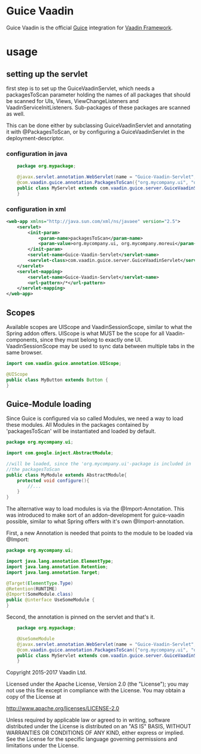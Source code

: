 Guice Vaadin
======================

Guice Vaadin is the official [Guice](https://github.com/google/guice) integration for [Vaadin Framework](https://github.com/vaadin/framework).

#  usage

## setting up the servlet

first step is to set up the GuiceVaadinServlet, which needs a packagesToScan parameter holding the 
names of all packages that should be scanned for UIs, Views, ViewChangeListeners and VaadinServiceInitListeners. 
Sub-packages of these packages are scanned as well. 

This can be done either by subclassing GuiceVaadinServlet and annotating it with @PackagesToScan, or by
configuring a GuiceVaadinServlet in the deployment-descriptor.

### configuration in java

```java
    package org.mypackage;

    @javax.servlet.annotation.WebServlet(name = "Guice-Vaadin-Servlet", urlPatterns = "/*")
    @com.vaadin.guice.annotation.PackagesToScan({"org.mycompany.ui", "org.mycompany.moreui"})
    public class MyServlet extends com.vaadin.guice.server.GuiceVaadinServlet{
    }
```

### configuration in xml

```xml
<web-app xmlns="http://java.sun.com/xml/ns/javaee" version="2.5">
    <servlet>
        <init-param>
            <param-name>packagesToScan</param-name>
            <param-value>org.mycompany.ui, org.mycompany.moreui</param-value>
        </init-param>
        <servlet-name>Guice-Vaadin-Servlet</servlet-name>
        <servlet-class>com.vaadin.guice.server.GuiceVaadinServlet</servlet-class>
    </servlet>
    <servlet-mapping>
        <servlet-name>Guice-Vaadin-Servlet</servlet-name>
        <url-pattern>/*</url-pattern>
    </servlet-mapping>
</web-app>
```

## Scopes

Available scopes are UIScope and VaadinSessionScope, similar to what the Spring addon offers.
UIScope is what MUST be the scope for all Vaadin-components, since they must belong to exactly one
UI. VaadinSessionScope may be used to sync data between multiple tabs in the same browser.   

```java
import com.vaadin.guice.annotation.UIScope;

@UIScope
public class MyButton extends Button {
}
```

## Guice-Module loading

Since Guice is configured via so called Modules, we need a way to load these modules. All Modules
in the packages contained by 'packagesToScan' will be instantiated and loaded by default. 

```java
package org.mycompany.ui;

import com.google.inject.AbstractModule;

//will be loaded, since the 'org.mycompany.ui'-package is included in
//the packagesToScan  
public class MyModule extends AbstractModule{
    protected void configure(){
        //...    
    }
}
```

The alternative way to load modules is via the @Import-Annotation. This was 
introduced to make sort of an addon-development for guice-vaadin possible, similar
to what Spring offers with it's own @Import-annotation.

First, a new Annotation is needed that points to the module to be loaded via @Import:

```java
package org.mycompany.ui;

import java.lang.annotation.ElementType;
import java.lang.annotation.Retention;
import java.lang.annotation.Target;

@Target(ElementType.Type)
@Retention(RUNTIME)
@Import(SomeModule.class)
public @interface UseSomeModule {    
}
```

Second, the annotation is pinned on the servlet and that's it.

```java
    package org.mypackage;

    @UseSomeModule
    @javax.servlet.annotation.WebServlet(name = "Guice-Vaadin-Servlet", urlPatterns = "/*")
    @com.vaadin.guice.annotation.PackagesToScan({"org.mycompany.ui", "org.mycompany.moreui"})
    public class MyServlet extends com.vaadin.guice.server.GuiceVaadinServlet{
    }
```

Copyright 2015-2017 Vaadin Ltd.

Licensed under the Apache License, Version 2.0 (the "License"); you may not
use this file except in compliance with the License. You may obtain a copy of
the License at

http://www.apache.org/licenses/LICENSE-2.0

Unless required by applicable law or agreed to in writing, software
distributed under the License is distributed on an "AS IS" BASIS, WITHOUT
WARRANTIES OR CONDITIONS OF ANY KIND, either express or implied. See the
License for the specific language governing permissions and limitations under
the License.
